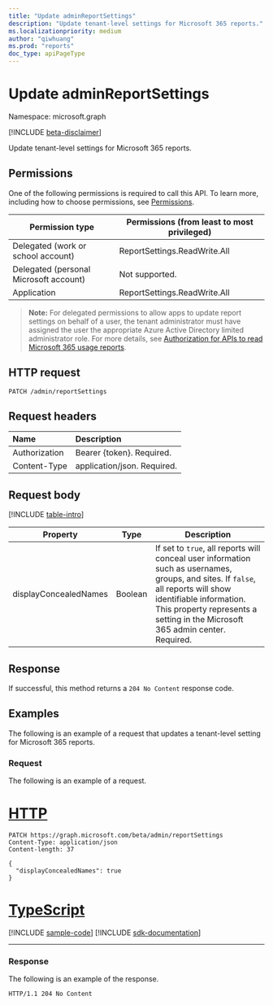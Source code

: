 ```yaml
---
title: "Update adminReportSettings"
description: "Update tenant-level settings for Microsoft 365 reports."
ms.localizationpriority: medium
author: "qiwhuang"
ms.prod: "reports"
doc_type: apiPageType
---
```


# Update adminReportSettings

Namespace: microsoft.graph

[!INCLUDE [beta-disclaimer](../../includes/beta-disclaimer.md)]

Update tenant-level settings for Microsoft 365 reports.

## Permissions

One of the following permissions is required to call this API. To learn more, including how to choose permissions, see [Permissions](/graph/permissions-reference).

| Permission type                        | Permissions (from least to most privileged) |
|----------------------------------------|---------------------------------------------|
| Delegated (work or school account)     | ReportSettings.ReadWrite.All                |
| Delegated (personal Microsoft account) | Not supported.                              |
| Application                            | ReportSettings.ReadWrite.All                |

> **Note:** For delegated permissions to allow apps to update report settings on behalf of a user, the tenant administrator must have assigned the user the appropriate Azure Active Directory limited administrator role. For more details, see [Authorization for APIs to read Microsoft 365 usage reports](/graph/reportroot-authorization).

## HTTP request
<!-- { "blockType": "ignored" } --> 
```http
PATCH /admin/reportSettings
```

## Request headers

| Name          | Description                |
| :------------ | :--------------------------|
| Authorization | Bearer {token}. Required.  |
| Content-Type  | application/json. Required.|

## Request body

[!INCLUDE [table-intro](../../includes/update-property-table-intro.md)]

| Property       | Type           | Description                                 |
| -------------- | -------------- | ------------------------------------------- |
| displayConcealedNames | Boolean | If set to `true`, all reports will conceal user information such as usernames, groups, and sites. If `false`, all reports will show identifiable information. This property represents a setting in the Microsoft 365 admin center. Required. |

## Response

If successful, this method returns a `204 No Content` response code.

## Examples

The following is an example of a request that updates a tenant-level setting for Microsoft 365 reports.

### Request
The following is an example of a request.

# [HTTP](#tab/http)
<!-- {
  "blockType": "request",
  "name": "update_adminreportsettings"
}
-->
``` http
PATCH https://graph.microsoft.com/beta/admin/reportSettings
Content-Type: application/json
Content-length: 37

{
  "displayConcealedNames": true
}
```

# [TypeScript](#tab/typescript)
[!INCLUDE [sample-code](../includes/snippets/typescript/update-adminreportsettings-typescript-snippets.md)]
[!INCLUDE [sdk-documentation](../includes/snippets/snippets-sdk-documentation-link.md)]

---

### Response

The following is an example of the response.

<!-- {
  "blockType": "response"
} -->
```http
HTTP/1.1 204 No Content
```
